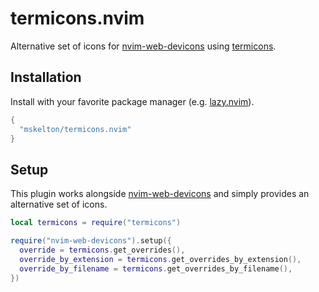 # termicons.nvim

Alternative set of icons for [nvim-web-devicons](https://github.com/nvim-tree/nvim-web-devicons) using [termicons](https://github.com/mskelton/termicons).

## Installation

Install with your favorite package manager (e.g. [lazy.nvim](https://github.com/folke/lazy.nvim)).

```lua
{
  "mskelton/termicons.nvim"
}
```

## Setup

This plugin works alongside [nvim-web-devicons](https://github.com/nvim-tree/nvim-web-devicons) and simply provides an alternative set of icons.

```lua
local termicons = require("termicons")

require("nvim-web-devicons").setup({
  override = termicons.get_overrides(),
  override_by_extension = termicons.get_overrides_by_extension(),
  override_by_filename = termicons.get_overrides_by_filename(),
})
```
